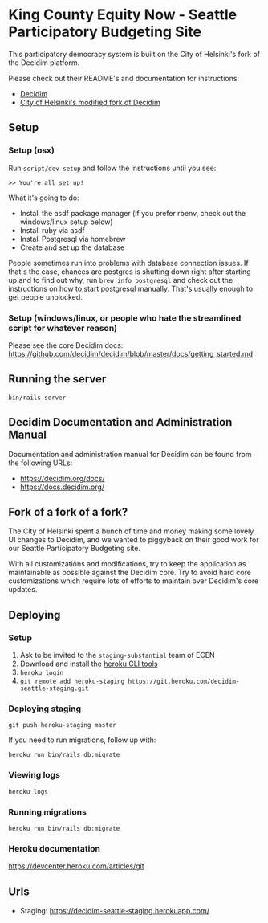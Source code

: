 # King County Equity Now - Seattle Participatory Budgeting Site

This participatory democracy system is built on the City of Helsinki's fork of the Decidim platform. 

Please check out their README's and documentation for instructions:

* [Decidim](https://github.com/decidim/decidim)
* [City of Helsinki's modified fork of Decidim](https://github.com/City-of-He<F2>lsinki/decidim-helsinki)

## Setup

### Setup (osx)

Run `script/dev-setup` and follow the instructions until you see:

`>> You're all set up!`

What it's going to do:

* Install the asdf package manager (if you prefer rbenv, check out the windows/linux setup below)
* Install ruby via asdf
* Install Postgresql via homebrew
* Create and set up the database

People sometimes run into problems with database connection issues. If that's the case, chances are postgres is shutting down right after starting up and to find out why, run `brew info postgresql` and check out the instructions on how to start postgresql manually. That's usually enough to get people unblocked.

### Setup (windows/linux, or people who hate the streamlined script for whatever reason)

Please see the core Decidim docs:
https://github.com/decidim/decidim/blob/master/docs/getting_started.md

## Running the server

`bin/rails server`

## Decidim Documentation and Administration Manual

Documentation and administration manual for Decidim can be found from the
following URLs:

- https://decidim.org/docs/
- https://docs.decidim.org/

## Fork of a fork of a fork?

The City of Helsinki spent a bunch of time and money making some lovely
UI changes to Decidim, and we wanted to piggyback on their good work for
our Seattle Participatory Budgeting site.
 
With all customizations and modifications, try to keep the application as
maintainable as possible against the Decidim core. Try to avoid hard core
customizations which require lots of efforts to maintain over Decidim's core
updates.

## Deploying

### Setup

1. Ask to be invited to the `staging-substantial` team of ECEN
2. Download and install the [heroku CLI tools](https://devcenter.heroku.com/articles/heroku-command-line)
3. `heroku login`
4. `git remote add heroku-staging https://git.heroku.com/decidim-seattle-staging.git`

### Deploying staging

`git push heroku-staging master`

If you need to run migrations, follow up with:

`heroku run bin/rails db:migrate`

### Viewing logs

`heroku logs`

### Running migrations

`heroku run bin/rails db:migrate`

### Heroku documentation

https://devcenter.heroku.com/articles/git

## Urls

* Staging: https://decidim-seattle-staging.herokuapp.com/

